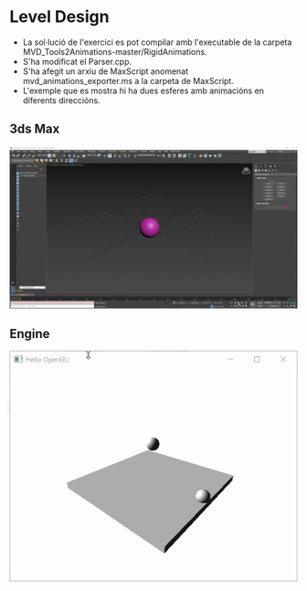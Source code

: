 # Level Design
* La sol·lució de l'exercici es pot compilar amb l'executable de la carpeta MVD_Tools2Animations-master/RigidAnimations. 
* S'ha modificat el Parser.cpp.
* S'ha afegit un arxiu de MaxScript anomenat mvd_animations_exporter.ms a la carpeta de MaxScript.
* L'exemple que es mostra hi ha dues esferes amb animacións en diferents direccións.
## **3ds Max**
![Color](https://github.com/incodemon/Tools2_Final_Deliver/blob/master/Animations/3dsMax.gif)

## **Engine**
![Color](https://github.com/incodemon/Tools2_Final_Deliver/blob/master/Animations/Engine.gif)
